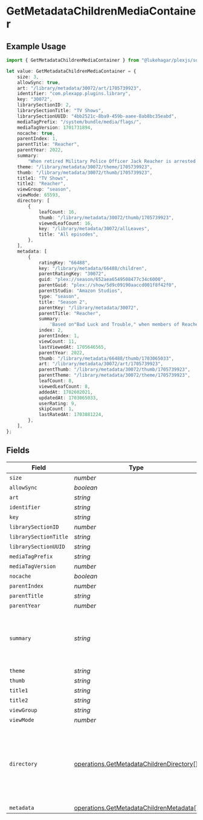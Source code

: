 # GetMetadataChildrenMediaContainer

## Example Usage

```typescript
import { GetMetadataChildrenMediaContainer } from "@lukehagar/plexjs/sdk/models/operations";

let value: GetMetadataChildrenMediaContainer = {
    size: 3,
    allowSync: true,
    art: "/library/metadata/30072/art/1705739923",
    identifier: "com.plexapp.plugins.library",
    key: "30072",
    librarySectionID: 2,
    librarySectionTitle: "TV Shows",
    librarySectionUUID: "4bb2521c-8ba9-459b-aaee-8ab8bc35eabd",
    mediaTagPrefix: "/system/bundle/media/flags/",
    mediaTagVersion: 1701731894,
    nocache: true,
    parentIndex: 1,
    parentTitle: "Reacher",
    parentYear: 2022,
    summary:
        "When retired Military Police Officer Jack Reacher is arrested for a murder he did not commit, he finds himself in the middle of a deadly conspiracy full of dirty cops, shady businessmen, and scheming politicians. With nothing but his wits, he must figure out what is happening in Margrave, Georgia.",
    theme: "/library/metadata/30072/theme/1705739923",
    thumb: "/library/metadata/30072/thumb/1705739923",
    title1: "TV Shows",
    title2: "Reacher",
    viewGroup: "season",
    viewMode: 65593,
    directory: [
        {
            leafCount: 16,
            thumb: "/library/metadata/30072/thumb/1705739923",
            viewedLeafCount: 16,
            key: "/library/metadata/30072/allLeaves",
            title: "All episodes",
        },
    ],
    metadata: [
        {
            ratingKey: "66488",
            key: "/library/metadata/66488/children",
            parentRatingKey: "30072",
            guid: "plex://season/652aea6549508477c34c6000",
            parentGuid: "plex://show/5d9c09190aaccd001f8f42f0",
            parentStudio: "Amazon Studios",
            type: "season",
            title: "Season 2",
            parentKey: "/library/metadata/30072",
            parentTitle: "Reacher",
            summary:
                'Based on"Bad Luck and Trouble," when members of Reacher\'s old military unit start turning up dead, Reacher has just one thing on his mind—revenge.',
            index: 2,
            parentIndex: 1,
            viewCount: 11,
            lastViewedAt: 1705646565,
            parentYear: 2022,
            thumb: "/library/metadata/66488/thumb/1703065033",
            art: "/library/metadata/30072/art/1705739923",
            parentThumb: "/library/metadata/30072/thumb/1705739923",
            parentTheme: "/library/metadata/30072/theme/1705739923",
            leafCount: 8,
            viewedLeafCount: 8,
            addedAt: 1702602021,
            updatedAt: 1703065033,
            userRating: 9,
            skipCount: 1,
            lastRatedAt: 1703881224,
        },
    ],
};
```

## Fields

| Field                                                                                                                                                                                                                                                                                                      | Type                                                                                                                                                                                                                                                                                                       | Required                                                                                                                                                                                                                                                                                                   | Description                                                                                                                                                                                                                                                                                                | Example                                                                                                                                                                                                                                                                                                    |
| ---------------------------------------------------------------------------------------------------------------------------------------------------------------------------------------------------------------------------------------------------------------------------------------------------------- | ---------------------------------------------------------------------------------------------------------------------------------------------------------------------------------------------------------------------------------------------------------------------------------------------------------- | ---------------------------------------------------------------------------------------------------------------------------------------------------------------------------------------------------------------------------------------------------------------------------------------------------------- | ---------------------------------------------------------------------------------------------------------------------------------------------------------------------------------------------------------------------------------------------------------------------------------------------------------- | ---------------------------------------------------------------------------------------------------------------------------------------------------------------------------------------------------------------------------------------------------------------------------------------------------------- |
| `size`                                                                                                                                                                                                                                                                                                     | *number*                                                                                                                                                                                                                                                                                                   | :heavy_minus_sign:                                                                                                                                                                                                                                                                                         | N/A                                                                                                                                                                                                                                                                                                        | 3                                                                                                                                                                                                                                                                                                          |
| `allowSync`                                                                                                                                                                                                                                                                                                | *boolean*                                                                                                                                                                                                                                                                                                  | :heavy_minus_sign:                                                                                                                                                                                                                                                                                         | N/A                                                                                                                                                                                                                                                                                                        | true                                                                                                                                                                                                                                                                                                       |
| `art`                                                                                                                                                                                                                                                                                                      | *string*                                                                                                                                                                                                                                                                                                   | :heavy_minus_sign:                                                                                                                                                                                                                                                                                         | N/A                                                                                                                                                                                                                                                                                                        | /library/metadata/30072/art/1705739923                                                                                                                                                                                                                                                                     |
| `identifier`                                                                                                                                                                                                                                                                                               | *string*                                                                                                                                                                                                                                                                                                   | :heavy_minus_sign:                                                                                                                                                                                                                                                                                         | N/A                                                                                                                                                                                                                                                                                                        | com.plexapp.plugins.library                                                                                                                                                                                                                                                                                |
| `key`                                                                                                                                                                                                                                                                                                      | *string*                                                                                                                                                                                                                                                                                                   | :heavy_minus_sign:                                                                                                                                                                                                                                                                                         | N/A                                                                                                                                                                                                                                                                                                        | 30072                                                                                                                                                                                                                                                                                                      |
| `librarySectionID`                                                                                                                                                                                                                                                                                         | *number*                                                                                                                                                                                                                                                                                                   | :heavy_minus_sign:                                                                                                                                                                                                                                                                                         | N/A                                                                                                                                                                                                                                                                                                        | 2                                                                                                                                                                                                                                                                                                          |
| `librarySectionTitle`                                                                                                                                                                                                                                                                                      | *string*                                                                                                                                                                                                                                                                                                   | :heavy_minus_sign:                                                                                                                                                                                                                                                                                         | N/A                                                                                                                                                                                                                                                                                                        | TV Shows                                                                                                                                                                                                                                                                                                   |
| `librarySectionUUID`                                                                                                                                                                                                                                                                                       | *string*                                                                                                                                                                                                                                                                                                   | :heavy_minus_sign:                                                                                                                                                                                                                                                                                         | N/A                                                                                                                                                                                                                                                                                                        | 4bb2521c-8ba9-459b-aaee-8ab8bc35eabd                                                                                                                                                                                                                                                                       |
| `mediaTagPrefix`                                                                                                                                                                                                                                                                                           | *string*                                                                                                                                                                                                                                                                                                   | :heavy_minus_sign:                                                                                                                                                                                                                                                                                         | N/A                                                                                                                                                                                                                                                                                                        | /system/bundle/media/flags/                                                                                                                                                                                                                                                                                |
| `mediaTagVersion`                                                                                                                                                                                                                                                                                          | *number*                                                                                                                                                                                                                                                                                                   | :heavy_minus_sign:                                                                                                                                                                                                                                                                                         | N/A                                                                                                                                                                                                                                                                                                        | 1701731894                                                                                                                                                                                                                                                                                                 |
| `nocache`                                                                                                                                                                                                                                                                                                  | *boolean*                                                                                                                                                                                                                                                                                                  | :heavy_minus_sign:                                                                                                                                                                                                                                                                                         | N/A                                                                                                                                                                                                                                                                                                        | true                                                                                                                                                                                                                                                                                                       |
| `parentIndex`                                                                                                                                                                                                                                                                                              | *number*                                                                                                                                                                                                                                                                                                   | :heavy_minus_sign:                                                                                                                                                                                                                                                                                         | N/A                                                                                                                                                                                                                                                                                                        | 1                                                                                                                                                                                                                                                                                                          |
| `parentTitle`                                                                                                                                                                                                                                                                                              | *string*                                                                                                                                                                                                                                                                                                   | :heavy_minus_sign:                                                                                                                                                                                                                                                                                         | N/A                                                                                                                                                                                                                                                                                                        | Reacher                                                                                                                                                                                                                                                                                                    |
| `parentYear`                                                                                                                                                                                                                                                                                               | *number*                                                                                                                                                                                                                                                                                                   | :heavy_minus_sign:                                                                                                                                                                                                                                                                                         | N/A                                                                                                                                                                                                                                                                                                        | 2022                                                                                                                                                                                                                                                                                                       |
| `summary`                                                                                                                                                                                                                                                                                                  | *string*                                                                                                                                                                                                                                                                                                   | :heavy_minus_sign:                                                                                                                                                                                                                                                                                         | N/A                                                                                                                                                                                                                                                                                                        | When retired Military Police Officer Jack Reacher is arrested for a murder he did not commit, he finds himself in the middle of a deadly conspiracy full of dirty cops, shady businessmen, and scheming politicians. With nothing but his wits, he must figure out what is happening in Margrave, Georgia. |
| `theme`                                                                                                                                                                                                                                                                                                    | *string*                                                                                                                                                                                                                                                                                                   | :heavy_minus_sign:                                                                                                                                                                                                                                                                                         | N/A                                                                                                                                                                                                                                                                                                        | /library/metadata/30072/theme/1705739923                                                                                                                                                                                                                                                                   |
| `thumb`                                                                                                                                                                                                                                                                                                    | *string*                                                                                                                                                                                                                                                                                                   | :heavy_minus_sign:                                                                                                                                                                                                                                                                                         | N/A                                                                                                                                                                                                                                                                                                        | /library/metadata/30072/thumb/1705739923                                                                                                                                                                                                                                                                   |
| `title1`                                                                                                                                                                                                                                                                                                   | *string*                                                                                                                                                                                                                                                                                                   | :heavy_minus_sign:                                                                                                                                                                                                                                                                                         | N/A                                                                                                                                                                                                                                                                                                        | TV Shows                                                                                                                                                                                                                                                                                                   |
| `title2`                                                                                                                                                                                                                                                                                                   | *string*                                                                                                                                                                                                                                                                                                   | :heavy_minus_sign:                                                                                                                                                                                                                                                                                         | N/A                                                                                                                                                                                                                                                                                                        | Reacher                                                                                                                                                                                                                                                                                                    |
| `viewGroup`                                                                                                                                                                                                                                                                                                | *string*                                                                                                                                                                                                                                                                                                   | :heavy_minus_sign:                                                                                                                                                                                                                                                                                         | N/A                                                                                                                                                                                                                                                                                                        | season                                                                                                                                                                                                                                                                                                     |
| `viewMode`                                                                                                                                                                                                                                                                                                 | *number*                                                                                                                                                                                                                                                                                                   | :heavy_minus_sign:                                                                                                                                                                                                                                                                                         | N/A                                                                                                                                                                                                                                                                                                        | 65593                                                                                                                                                                                                                                                                                                      |
| `directory`                                                                                                                                                                                                                                                                                                | [operations.GetMetadataChildrenDirectory](../../../sdk/models/operations/getmetadatachildrendirectory.md)[]                                                                                                                                                                                                | :heavy_minus_sign:                                                                                                                                                                                                                                                                                         | N/A                                                                                                                                                                                                                                                                                                        | [<br/>{<br/>"leafCount": 16,<br/>"thumb": "/library/metadata/30072/thumb/1705739923",<br/>"viewedLeafCount": 16,<br/>"key": "/library/metadata/30072/allLeaves",<br/>"title": "All episodes"<br/>}<br/>]                                                                                                   |
| `metadata`                                                                                                                                                                                                                                                                                                 | [operations.GetMetadataChildrenMetadata](../../../sdk/models/operations/getmetadatachildrenmetadata.md)[]                                                                                                                                                                                                  | :heavy_minus_sign:                                                                                                                                                                                                                                                                                         | N/A                                                                                                                                                                                                                                                                                                        |                                                                                                                                                                                                                                                                                                            |